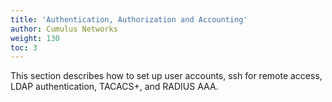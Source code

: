 ```yaml
---
title: 'Authentication, Authorization and Accounting'
author: Cumulus Networks
weight: 130
toc: 3
---
```

This section describes how to set up user accounts, ssh for remote access, LDAP authentication, TACACS+, and RADIUS AAA.
